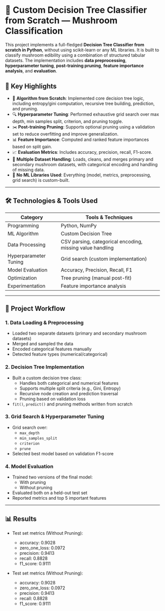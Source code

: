 # 🌳 Custom Decision Tree Classifier from Scratch — Mushroom Classification

This project implements a full-fledged **Decision Tree Classifier from scratch in Python**, without using scikit-learn or any ML libraries. It is built to classify mushroom edibility using a combination of structured tabular datasets. The implementation includes **data preprocessing**, **hyperparameter tuning**, **post-training pruning**, **feature importance analysis**, and **evaluation**.

## 🚀 Key Highlights

- 🔧 **Algorithm from Scratch**: Implemented core decision tree logic, including entropy/gini computation, recursive tree building, prediction, and pruning.
- 🔍 **Hyperparameter Tuning**: Performed exhaustive grid search over max depth, min samples split, criterion, and pruning toggle.
- ✂️ **Post-training Pruning**: Supports optional pruning using a validation set to reduce overfitting and improve generalization.
- 📊 **Feature Importance**: Computed and ranked feature importances based on split gain.
- 📈 **Evaluation Metrics**: Includes accuracy, precision, recall, F1-score.
- 🧪 **Multiple Dataset Handling**: Loads, cleans, and merges primary and secondary mushroom datasets, with categorical encoding and handling of missing data.
- 🧠 **No ML Libraries Used**: Everything (model, metrics, preprocessing, grid search) is custom-built.

---

## 🛠 Technologies & Tools Used

| Category         | Tools & Techniques |
|------------------|--------------------|
| Programming      | Python, NumPy |
| ML Algorithm     | Custom Decision Tree |
| Data Processing  | CSV parsing, categorical encoding, missing value handling |
| Hyperparameter Tuning | Grid search (custom implementation) |
| Model Evaluation | Accuracy, Precision, Recall, F1 |
| Optimization     | Tree pruning (manual post-fit) |
| Experimentation  | Feature importance analysis |

---

## 🧪 Project Workflow

### 1. Data Loading & Preprocessing
- Loaded two separate datasets (primary and secondary mushroom datasets)
- Merged and sampled the data
- Encoded categorical features manually
- Detected feature types (numerical/categorical)

### 2. Decision Tree Implementation
- Built a custom decision tree class:
  - Handles both categorical and numerical features
  - Supports multiple split criteria (e.g., Gini, Entropy)
  - Recursive node creation and prediction traversal
  - Pruning based on validation loss
- `fit()`, `predict()` and pruning methods written from scratch

### 3. Grid Search & Hyperparameter Tuning
- Grid search over:
  - `max_depth`
  - `min_samples_split`
  - `criterion`
  - `prune`
- Selected best model based on validation F1-score

### 4. Model Evaluation
- Trained two versions of the final model:
  - With pruning
  - Without pruning
- Evaluated both on a held-out test set
- Reported metrics and top 5 important features

---
## 📊 Results

- Test set metrics (Without Pruning):
  - accuracy: 0.9028
  - zero_one_loss: 0.0972
  - precision: 0.9413
  - recall: 0.8828
  - f1_score: 0.9111


- Test set metrics (Without Pruning):
  - accuracy: 0.9028
  - zero_one_loss: 0.0972
  - precision: 0.9413
  - recall: 0.8828
  - f1_score: 0.9111


